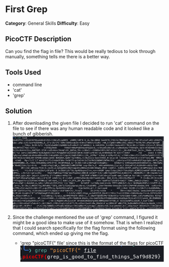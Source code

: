 # First Grep

**Category**: General Skills
**Difficulty**: Easy

## PicoCTF Description
Can you find the flag in file? This would be really tedious to look through manually, 
something tells me there is a better way.

## Tools Used
- command line
- 'cat'
- 'grep'

## Solution
1. After downloading the given file I decided to run 'cat' command on the file to see if 
    there was any human readable code and it looked like a bunch of gibberish.
![Output](./cat-file.png)

2. Since the challenge mentioned the use of 'grep' command, I figured it might be a good 
    idea to make use of it somehow. That is when I realized that I could search specifically 
    for the flag format using the following command, which ended up giving me the flag.
    - 'grep "picoCTF{" file' since this is the format of the flags for picoCTF
![Output](./grep.png)